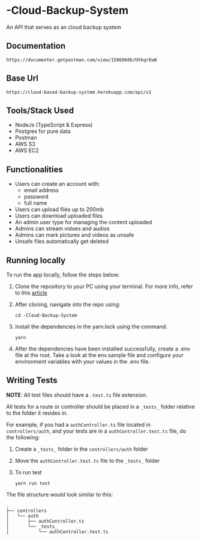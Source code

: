 # -Cloud-Backup-System

An API that serves as an cloud backup system


## Documentation

   ```
   https://documenter.getpostman.com/view/15869686/UVkqrEwW
   ```

## Base Url

   ```
   https://cloud-based-backup-system.herokuapp.com/api/v1
   ```

## Tools/Stack Used

- NodeJs (TypeScript & Express)
- Postgres for pure data
- Postman
- AWS S3
- AWS EC2

## Functionalities
- Users can create an account with:
    - email address
    - password
    - full name
- Users can upload files up to 200mb
- Users can download uploaded files
- An admin user type for managing the content uploaded
- Admins can stream vidoes and audios
- Admins can mark pictures and videos as unsafe
- Unsafe files automatically get deleted

## Running locally

To run the app locally, follow the steps below:

1. Clone the repository to your PC using your terminal. For more info, refer to this [article](https://docs.github.com/en/repositories/creating-and-managing-repositories/cloning-a-repository)

2. After cloning, navigate into the repo using:

   ```
   cd -Cloud-Backup-System
   ```

3. Install the dependencies in the yarn.lock using the command:

   ```
   yarn
   ```

4. After the dependencies have been installed successfully, create a .env file at the root. Take a look at the env.sample file and configure your environment variables with your values in the .env file.


## Writing Tests

**NOTE**: All test files should have a `.test.ts` file extension.

All tests for a route or controller should be placed in a `_tests_` folder relative to the folder it resides in.

For example, if you had a `authController.ts` file located in `controllers/auth`, and your tests are in a `authController.test.ts` file, do the following:

1. Create a `_tests_` folder in the `controllers/auth` folder

2. Move the `authController.test.ts` file to the `_tests_` folder

3. To run test

   ```
   yarn run test
   ```


The file structure would look similar to this:

```
.
├── controllers
│   └── auth
│       ├── authController.ts
│       └── _tests_
│           └── authController.test.ts